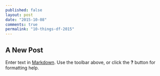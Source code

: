 ```yaml
---
published: false
layout: post
date: "2015-10-08"
comments: true
permalink: "10-things-df-2015"
---
```


## A New Post

Enter text in [Markdown](http://daringfireball.net/projects/markdown/). Use the toolbar above, or click the **?** button for formatting help.
